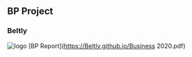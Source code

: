 ## BP Project
### Beltly
![logo](https://Beltly.github.io/GetImage.png)
[BP Report](https://Beltly.github.io/Business 2020.pdf)
